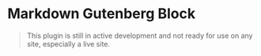 # Markdown Gutenberg Block

> This plugin is still in active development and not ready for use on any site, especially a live site.

